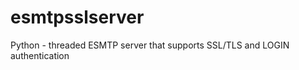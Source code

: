 esmtpsslserver
==============

Python - threaded ESMTP server that supports SSL/TLS and LOGIN authentication
